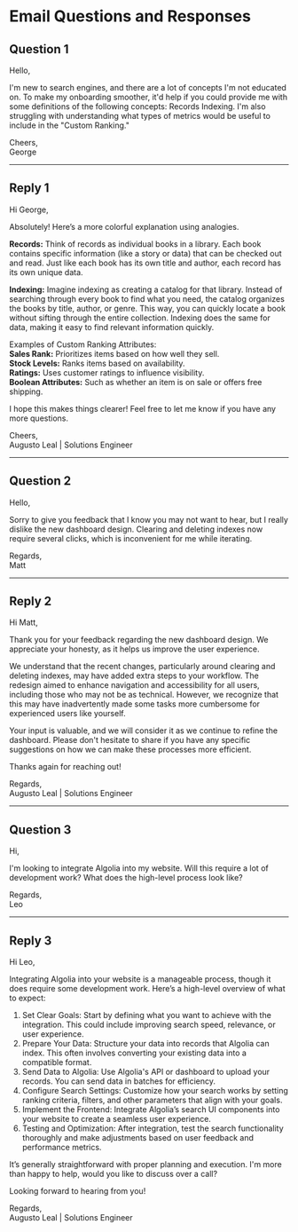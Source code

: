 # Email Questions and Responses

## Question 1

Hello,

I'm new to search engines, and there are a lot of concepts I'm not educated on. To make my onboarding smoother, it'd help if you could provide me with some definitions of the following concepts: Records Indexing. I'm also struggling with understanding what types of metrics would be useful to include in the "Custom Ranking."

Cheers,  
George

---

## Reply 1

Hi George,

Absolutely! Here’s a more colorful explanation using analogies.

**Records:** Think of records as individual books in a library. Each book contains specific information (like a story or data) that can be checked out and read. Just like each book has its own title and author, each record has its own unique data.

**Indexing:** Imagine indexing as creating a catalog for that library. Instead of searching through every book to find what you need, the catalog organizes the books by title, author, or genre. This way, you can quickly locate a book without sifting through the entire collection. Indexing does the same for data, making it easy to find relevant information quickly.

Examples of Custom Ranking Attributes:<br/>
**Sales Rank:** Prioritizes items based on how well they sell.<br/>
**Stock Levels:** Ranks items based on availability.<br/>
**Ratings:** Uses customer ratings to influence visibility.<br/>
**Boolean Attributes:** Such as whether an item is on sale or offers free shipping.<br/>

I hope this makes things clearer! Feel free to let me know if you have any more questions.

Cheers,<br/>
Augusto Leal | Solutions Engineer

---

## Question 2

Hello,

Sorry to give you feedback that I know you may not want to hear, but I really dislike the new dashboard design. Clearing and deleting indexes now require several clicks, which is inconvenient for me while iterating.

Regards,  
Matt

---

## Reply 2

Hi Matt,

Thank you for your feedback regarding the new dashboard design. We appreciate your honesty, as it helps us improve the user experience.

We understand that the recent changes, particularly around clearing and deleting indexes, may have added extra steps to your workflow. The redesign aimed to enhance navigation and accessibility for all users, including those who may not be as technical. However, we recognize that this may have inadvertently made some tasks more cumbersome for experienced users like yourself.

Your input is valuable, and we will consider it as we continue to refine the dashboard. Please don't hesitate to share if you have any specific suggestions on how we can make these processes more efficient.

Thanks again for reaching out!

Regards,<br/>
Augusto Leal | Solutions Engineer  

---

## Question 3

Hi,

I'm looking to integrate Algolia into my website. Will this require a lot of development work? What does the high-level process look like?

Regards,  
Leo

---

## Reply 3

Hi Leo,

Integrating Algolia into your website is a manageable process, though it does require some development work. Here’s a high-level overview of what to expect:

1. Set Clear Goals: Start by defining what you want to achieve with the integration. This could include improving search speed, relevance, or user experience.
2. Prepare Your Data: Structure your data into records that Algolia can index. This often involves converting your existing data into a compatible format.
3. Send Data to Algolia: Use Algolia's API or dashboard to upload your records. You can send data in batches for efficiency.
4. Configure Search Settings: Customize how your search works by setting ranking criteria, filters, and other parameters that align with your goals.
5. Implement the Frontend: Integrate Algolia’s search UI components into your website to create a seamless user experience.
6. Testing and Optimization: After integration, test the search functionality thoroughly and make adjustments based on user feedback and performance metrics.

It’s generally straightforward with proper planning and execution. I'm more than happy to help, would you like to discuss over a call?

Looking forward to hearing from you!

Regards,<br/>
Augusto Leal | Solutions Engineer  
